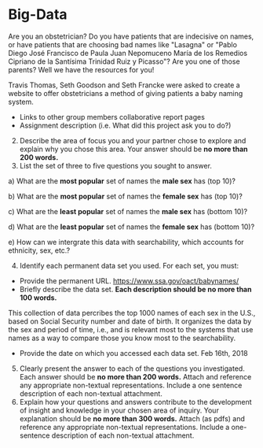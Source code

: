 # Big-Data

Are you an obstetrician? Do you have patients that are indecisive on names, or have patients that are choosing bad names like "Lasagna" or "Pablo Diego José Francisco de Paula Juan Nepomuceno María de los Remedios Cipriano de la Santísima Trinidad Ruiz y Picasso"? Are you one of those parents? Well we have the resources for you!

Travis Thomas, Seth Goodson and Seth Francke were asked to create a website to offer obstetricians a method of giving patients a baby naming system.

  - Links to other group members collaborative report pages
  - Assignment description (i.e. What did this project ask you to do?)
2. Describe the area of focus you and your partner chose to explore and explain why you chose this area. Your answer should be **no more than 200 words.** 
3.	List the set of three to five questions you sought to answer. 
   
  a) What are the **most popular** set of names the **male sex** has (top 10)?
   
  b) What are the **most popular** set of names the **female sex** has (top 10)?
   
  c) What are the **least popular** set of names the **male sex** has (bottom 10)?
   
  d) What are the **least popular** set of names the **female sex** has (bottom 10)?
   
  e) How can we intergrate this data with searchability, which accounts for ethnicity, sex, etc.?

4.	Identify each permanent data set you used. For each set, you must: 
  - Provide the permanent URL.
  https://www.ssa.gov/oact/babynames/
  - Briefly describe the data set. **Each description should be no more than 100 words.**
  
This collection of data percribes the top 1000 names of each sex in the U.S., based on Social Security number and date of birth. It organizes the data by the sex and period of time, i.e., and is relevant most to the systems that use names as a way to compare those you know most to the searchability.
  - Provide the date on which you accessed each data set. 
  Feb 16th, 2018
5.	Clearly present the answer to each of the questions you investigated. Each answer should be **no more than 200 words.** Attach and reference any appropriate non-textual representations. Include a one sentence description of each non-textual attachment. 
6.	Explain how your questions and answers contribute to the development of insight and knowledge in your chosen area of inquiry. Your explanation should be **no more than 300 words.** Attach (as pdfs) and reference any appropriate non-textual representations. Include a one-sentence description of each non-textual attachment.
